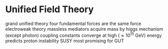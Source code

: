 # Unified Field Theory
grand unified theory
	four fundamental forces are the same force
	electroweak theory
		massless mediators acquire mass by higgs mechanism (except photon)
coupling constants converge at high ($\approx10^{15}$ GeV) energy
predicts proton instability
SUSY most promising for GUT